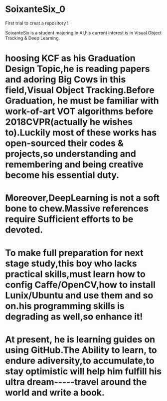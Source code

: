 # SoixanteSix_0
First trial to creat a repository !

SoixanteSix is a student majoring in AI,his current interest is in Visual Object Tracking & Deep Learning.

# hoosing KCF as his Graduation Design Topic,he is reading papers and adoring Big Cows in this field,Visual Object Tracking.Before Graduation, he must be familiar with work-of-art VOT algorithms before 2018CVPR(actually he wishes to).Luckily most of these works has open-sourced their codes & projects,so understanding and remembering and being creative become his essential duty.

# Moreover,DeepLearning is not a soft bone to chew.Massive references require Sufficient efforts to be devoted.

# To make full preparation for next stage study,this boy who lacks practical skills,must learn how to config Caffe/OpenCV,how to install Lunix/Ubuntu and use them and so on.his programming skills is degrading as well,so enhance it!

# At present, he is learning guides on using GitHub.The Ability  to  learn, to endure adiversity,to accumulate,to stay optimistic will help him fulfill his ultra dream-----travel around the world and write a book. 

